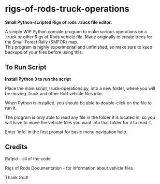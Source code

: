# rigs-of-rods-truck-operations

**Small Python-scripted Rigs of rods .truck file editor.**

A simple WIP Python console program to make various operations on a .truck or other Rigs of Rods vehicle file.
Made originally to create trees for the Small Forest Rally (SMFOR) map.  
This program is highly experimental and unfinished, so make sure to keep backups of your files before using this.

## To Run Script

**Install Python 3 to run the script**

Place the main script, truck-operations.py, into a new folder, where you will be moving .truck and other RoR vehicle files into.

When Python is installed, you should be able to double-click on the file to run it.

The program is only able to read any file in the folder it is located in, so you will have to move the vehicle files you want into that folder for it to read it.

Enter 'info' in the first prompt for basic menu navigation help.



## Credits

Ra1pid - all of the code

Rigs of Rods Documentation - for information about vehicle files



Thank God!

